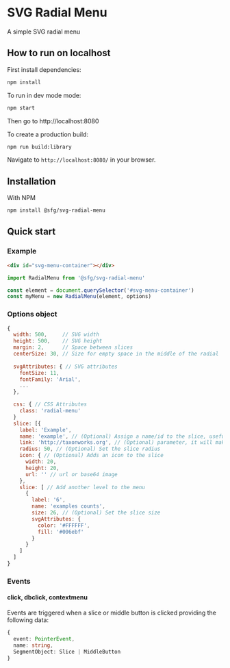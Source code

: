 # SVG Radial Menu

A simple SVG radial menu
## How to run on localhost

First install dependencies:

```sh
npm install
```

To run in dev mode mode:

```sh
npm start
```

Then go to http://localhost:8080

To create a production build:

```sh
npm run build:library
```


Navigate to `http://localhost:8080/` in your browser.

## Installation

With NPM

```bash
npm install @sfg/svg-radial-menu
```

## Quick start

### Example

```html
<div id="svg-menu-container"></div>
```
```javascript
import RadialMenu from '@sfg/svg-radial-menu'

const element = document.querySelector('#svg-menu-container')
const myMenu = new RadialMenu(element, options)
```

### Options object
```javascript
{
  width: 500,     // SVG width
  height: 500,    // SVG height
  margin: 2,      // Space between slices
  centerSize: 30, // Size for empty space in the middle of the radial
  
  svgAttributes: { // SVG attributes
    fontSize: 11,
    fontFamily: 'Arial',
    ...
  },

  css: { // CSS Attributes
    class: 'radial-menu'  
  }
  slice: [{
    label: 'Example',
    name: 'example', // (Optional) Assign a name/id to the slice, useful to identify it on event trigger
    link: 'http://taxonworks.org', // (Optional) parameter, it will make the slice work as a link
    radius: 50, // (Optional) Set the slice radius
    icon: { // (Optional) Adds an icon to the slice
      width: 20,
      height: 20,
      url: '' // url or base64 image
    },
    slice: [ // Add another level to the menu
      {
        label: '6',
        name: 'examples counts',
        size: 26, // (Optional) Set the slice size
        svgAttributes: {
          color: '#FFFFFF',
          fill: '#006ebf'
        }
      }
    ]
  ]
}
```

### Events

#### click, dbclick, contextmenu
Events are triggered when a slice or middle button is clicked providing the following data:

```typescript
{ 
  event: PointerEvent, 
  name: string,
  SegmentObject: Slice | MiddleButton
}
```
